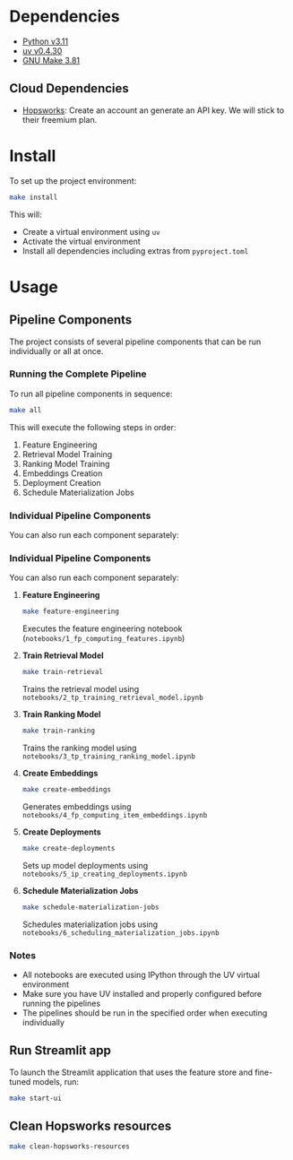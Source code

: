 # Dependencies

- [Python v3.11](https://www.python.org/downloads/)
- [uv v0.4.30](https://github.com/astral-sh/uv)
- [GNU Make 3.81](https://www.gnu.org/software/make/)

## Cloud Dependencies

- [Hopsworks](https://www.hopsworks.ai/): Create an account an generate an API key. We will stick to their freemium plan.

# Install

To set up the project environment:

```bash
make install
```

This will:
- Create a virtual environment using `uv`
- Activate the virtual environment
- Install all dependencies including extras from `pyproject.toml`

# Usage

## Pipeline Components

The project consists of several pipeline components that can be run individually or all at once.

### Running the Complete Pipeline

To run all pipeline components in sequence:
```bash
make all
```

This will execute the following steps in order:
1. Feature Engineering
2. Retrieval Model Training
3. Ranking Model Training
4. Embeddings Creation
5. Deployment Creation
6. Schedule Materialization Jobs

### Individual Pipeline Components

You can also run each component separately:

### Individual Pipeline Components

You can also run each component separately:

1. **Feature Engineering**
   ```bash
   make feature-engineering
   ```
   Executes the feature engineering notebook (`notebooks/1_fp_computing_features.ipynb`)

2. **Train Retrieval Model**
   ```bash
   make train-retrieval
   ```
   Trains the retrieval model using `notebooks/2_tp_training_retrieval_model.ipynb`

3. **Train Ranking Model**
   ```bash
   make train-ranking
   ```
   Trains the ranking model using `notebooks/3_tp_training_ranking_model.ipynb`

4. **Create Embeddings**
   ```bash
   make create-embeddings
   ```
   Generates embeddings using `notebooks/4_fp_computing_item_embeddings.ipynb`

5. **Create Deployments**
   ```bash
   make create-deployments
   ```
   Sets up model deployments using `notebooks/5_ip_creating_deployments.ipynb`

6. **Schedule Materialization Jobs**
   ```bash
   make schedule-materialization-jobs
   ```
   Schedules materialization jobs using `notebooks/6_scheduling_materialization_jobs.ipynb`

### Notes
- All notebooks are executed using IPython through the UV virtual environment
- Make sure you have UV installed and properly configured before running the pipelines
- The pipelines should be run in the specified order when executing individually

## Run Streamlit app

To launch the Streamlit application that uses the feature store and fine-tuned models, run:

```bash
make start-ui
```

## Clean Hopsworks resources

```bash
make clean-hopsworks-resources
```